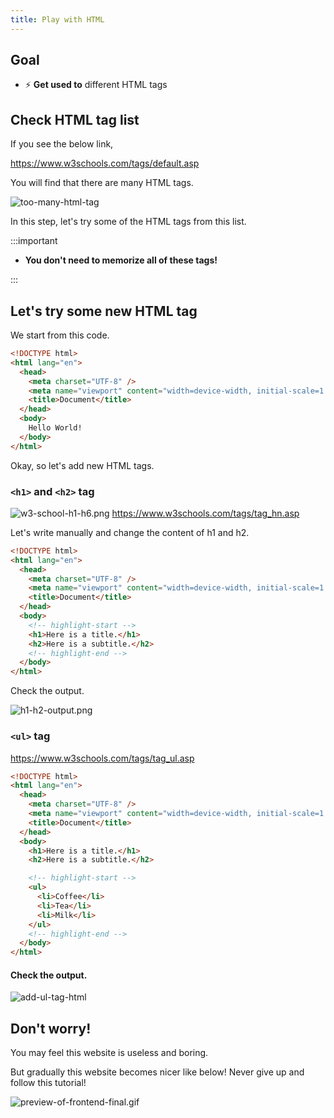 ```yaml
---
title: Play with HTML
---
```


## Goal

- ⚡ **Get used to** different HTML tags

## Check HTML tag list

If you see the below link,

https://www.w3schools.com/tags/default.asp

You will find that there are many HTML tags.

![too-many-html-tag](https://coderhackers-1304676641.cos.ap-tokyo.myqcloud.com/the-complete-webdev-with-rails-2020/html-guide/too-many-html-tag.gif)

In this step, let's try some of the HTML tags from this list.

:::important

- **You don't need to memorize all of these tags!**

:::

## Let's try some new HTML tag

We start from this code.

```html title="test1.html"
<!DOCTYPE html>
<html lang="en">
  <head>
    <meta charset="UTF-8" />
    <meta name="viewport" content="width=device-width, initial-scale=1.0" />
    <title>Document</title>
  </head>
  <body>
    Hello World!
  </body>
</html>
```

Okay, so let's add new HTML tags.

### `<h1>` and `<h2>` tag

![w3-school-h1-h6.png](https://coderhackers-1304676641.cos.ap-tokyo.myqcloud.com/the-complete-webdev-with-rails-2020/html-guide/w3-school-h1-h6.png)
https://www.w3schools.com/tags/tag_hn.asp

Let's write manually and change the content of h1 and h2.

```html title="test1.html"
<!DOCTYPE html>
<html lang="en">
  <head>
    <meta charset="UTF-8" />
    <meta name="viewport" content="width=device-width, initial-scale=1.0" />
    <title>Document</title>
  </head>
  <body>
    <!-- highlight-start -->
    <h1>Here is a title.</h1>
    <h2>Here is a subtitle.</h2>
    <!-- highlight-end -->
  </body>
</html>
```

Check the output.

![h1-h2-output.png](https://coderhackers-1304676641.cos.ap-tokyo.myqcloud.com/docs/img/2020-04-27-03-20-34.png)

### `<ul>` tag

https://www.w3schools.com/tags/tag_ul.asp

```html title="test1.html"
<!DOCTYPE html>
<html lang="en">
  <head>
    <meta charset="UTF-8" />
    <meta name="viewport" content="width=device-width, initial-scale=1.0" />
    <title>Document</title>
  </head>
  <body>
    <h1>Here is a title.</h1>
    <h2>Here is a subtitle.</h2>

    <!-- highlight-start -->
    <ul>
      <li>Coffee</li>
      <li>Tea</li>
      <li>Milk</li>
    </ul>
    <!-- highlight-end -->
  </body>
</html>
```

#### Check the output.

![add-ul-tag-html](https://coderhackers-1304676641.cos.ap-tokyo.myqcloud.com/the-complete-webdev-with-rails-2020/html-guide/add-ul-tag-html.png)

## Don't worry!

You may feel this website is useless and boring.

But gradually this website becomes nicer like below! Never give up and follow this tutorial!

![preview-of-frontend-final.gif](https://coderhackers-1304676641.cos.ap-tokyo.myqcloud.com/docs/img/20200507_214000.gif)
